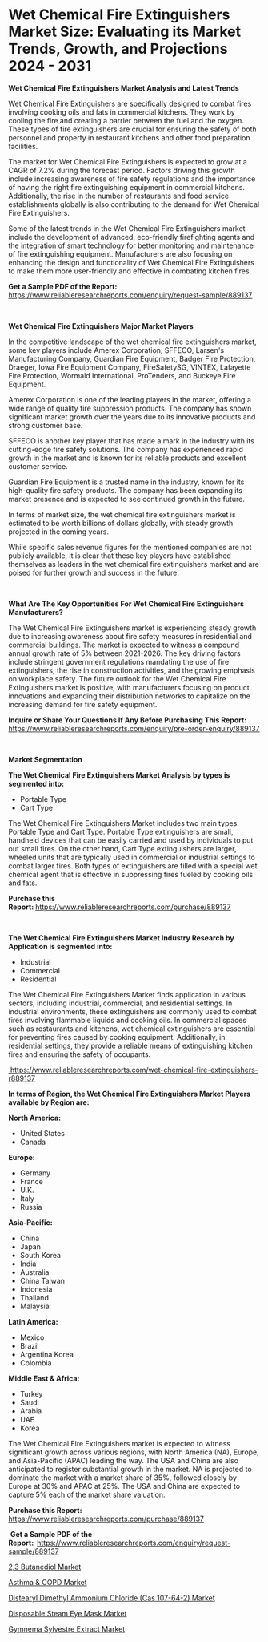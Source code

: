<p><h1>Wet Chemical Fire Extinguishers Market Size: Evaluating its Market Trends, Growth, and Projections 2024 - 2031</h1></p><p><strong>Wet Chemical Fire Extinguishers Market Analysis and Latest Trends</strong></p>
<p><p>Wet Chemical Fire Extinguishers are specifically designed to combat fires involving cooking oils and fats in commercial kitchens. They work by cooling the fire and creating a barrier between the fuel and the oxygen. These types of fire extinguishers are crucial for ensuring the safety of both personnel and property in restaurant kitchens and other food preparation facilities.</p><p>The market for Wet Chemical Fire Extinguishers is expected to grow at a CAGR of 7.2% during the forecast period. Factors driving this growth include increasing awareness of fire safety regulations and the importance of having the right fire extinguishing equipment in commercial kitchens. Additionally, the rise in the number of restaurants and food service establishments globally is also contributing to the demand for Wet Chemical Fire Extinguishers.</p><p>Some of the latest trends in the Wet Chemical Fire Extinguishers market include the development of advanced, eco-friendly firefighting agents and the integration of smart technology for better monitoring and maintenance of fire extinguishing equipment. Manufacturers are also focusing on enhancing the design and functionality of Wet Chemical Fire Extinguishers to make them more user-friendly and effective in combating kitchen fires.</p></p>
<p><strong>Get a Sample PDF of the Report:&nbsp;</strong> <a href="https://www.reliableresearchreports.com/enquiry/request-sample/889137">https://www.reliableresearchreports.com/enquiry/request-sample/889137</a></p>
<p>&nbsp;</p>
<p><strong>Wet Chemical Fire Extinguishers Major Market Players</strong></p>
<p><p>In the competitive landscape of the wet chemical fire extinguishers market, some key players include Amerex Corporation, SFFECO, Larsen's Manufacturing Company, Guardian Fire Equipment, Badger Fire Protection, Draeger, Iowa Fire Equipment Company, FireSafetySG, VINTEX, Lafayette Fire Protection, Wormald International, ProTenders, and Buckeye Fire Equipment. </p><p>Amerex Corporation is one of the leading players in the market, offering a wide range of quality fire suppression products. The company has shown significant market growth over the years due to its innovative products and strong customer base. </p><p>SFFECO is another key player that has made a mark in the industry with its cutting-edge fire safety solutions. The company has experienced rapid growth in the market and is known for its reliable products and excellent customer service. </p><p>Guardian Fire Equipment is a trusted name in the industry, known for its high-quality fire safety products. The company has been expanding its market presence and is expected to see continued growth in the future. </p><p>In terms of market size, the wet chemical fire extinguishers market is estimated to be worth billions of dollars globally, with steady growth projected in the coming years. </p><p>While specific sales revenue figures for the mentioned companies are not publicly available, it is clear that these key players have established themselves as leaders in the wet chemical fire extinguishers market and are poised for further growth and success in the future.</p></p>
<p>&nbsp;</p>
<p><strong>What Are The Key Opportunities For Wet Chemical Fire Extinguishers Manufacturers?</strong></p>
<p><p>The Wet Chemical Fire Extinguishers market is experiencing steady growth due to increasing awareness about fire safety measures in residential and commercial buildings. The market is expected to witness a compound annual growth rate of 5% between 2021-2026. The key driving factors include stringent government regulations mandating the use of fire extinguishers, the rise in construction activities, and the growing emphasis on workplace safety. The future outlook for the Wet Chemical Fire Extinguishers market is positive, with manufacturers focusing on product innovations and expanding their distribution networks to capitalize on the increasing demand for fire safety equipment.</p></p>
<p><strong>Inquire or Share Your Questions If Any Before Purchasing This Report:</strong> <a href="https://www.reliableresearchreports.com/enquiry/pre-order-enquiry/889137">https://www.reliableresearchreports.com/enquiry/pre-order-enquiry/889137</a></p>
<p>&nbsp;</p>
<p><strong>Market Segmentation</strong></p>
<p><strong>The Wet Chemical Fire Extinguishers Market Analysis by types is segmented into:</strong></p>
<p><ul><li>Portable Type</li><li>Cart Type</li></ul></p>
<p><p>The Wet Chemical Fire Extinguishers Market includes two main types: Portable Type and Cart Type. Portable Type extinguishers are small, handheld devices that can be easily carried and used by individuals to put out small fires. On the other hand, Cart Type extinguishers are larger, wheeled units that are typically used in commercial or industrial settings to combat larger fires. Both types of extinguishers are filled with a special wet chemical agent that is effective in suppressing fires fueled by cooking oils and fats.</p></p>
<p><strong>Purchase this Report:&nbsp;</strong><a href="https://www.reliableresearchreports.com/purchase/889137">https://www.reliableresearchreports.com/purchase/889137</a></p>
<p>&nbsp;</p>
<p><strong>The Wet Chemical Fire Extinguishers Market Industry Research by Application is segmented into:</strong></p>
<p><ul><li>Industrial</li><li>Commercial</li><li>Residential</li></ul></p>
<p><p>The Wet Chemical Fire Extinguishers Market finds application in various sectors, including industrial, commercial, and residential settings. In industrial environments, these extinguishers are commonly used to combat fires involving flammable liquids and cooking oils. In commercial spaces such as restaurants and kitchens, wet chemical extinguishers are essential for preventing fires caused by cooking equipment. Additionally, in residential settings, they provide a reliable means of extinguishing kitchen fires and ensuring the safety of occupants.</p></p>
<p><a href="https://www.reliableresearchreports.com/wet-chemical-fire-extinguishers-r889137">&nbsp;https://www.reliableresearchreports.com/wet-chemical-fire-extinguishers-r889137</a></p>
<p><strong>In terms of Region, the Wet Chemical Fire Extinguishers Market Players available by Region are:</strong></p>
<p>
    <p> <strong> North America: </strong>
        <ul>
            <li>United States</li>
            <li>Canada</li>
        </ul>
        </p> 
    <p> <strong> Europe: </strong>
        <ul>
            <li>Germany</li>
            <li>France</li>
            <li>U.K.</li>
            <li>Italy</li>
            <li>Russia</li>
        </ul>
        </p> 
    <p> <strong> Asia-Pacific: </strong>
        <ul>
            <li>China</li>
            <li>Japan</li>
            <li>South Korea</li>
            <li>India</li>
            <li>Australia</li>
            <li>China Taiwan</li>
            <li>Indonesia</li>
            <li>Thailand</li>
            <li>Malaysia</li>
        </ul>
        </p> 
    <p> <strong> Latin America: </strong>
        <ul>
            <li>Mexico</li>
            <li>Brazil</li>
            <li>Argentina Korea</li>
            <li>Colombia</li>
        </ul>
        </p> 
    <p> <strong> Middle East & Africa: </strong>
        <ul>
            <li>Turkey</li>
            <li>Saudi</li>
            <li>Arabia</li>
            <li>UAE</li>
            <li>Korea</li>
        </ul>
    </p>
    </p>
<p><p>The Wet Chemical Fire Extinguishers market is expected to witness significant growth across various regions, with North America (NA), Europe, and Asia-Pacific (APAC) leading the way. The USA and China are also anticipated to register substantial growth in the market. NA is projected to dominate the market with a market share of 35%, followed closely by Europe at 30% and APAC at 25%. The USA and China are expected to capture 5% each of the market share valuation.</p></p>
<p><strong>Purchase this Report: </strong><a href="https://www.reliableresearchreports.com/purchase/889137">https://www.reliableresearchreports.com/purchase/889137</a></p>
<p>&nbsp;<strong>Get a Sample PDF of the Report:&nbsp;&nbsp;</strong><a href="https://www.reliableresearchreports.com/enquiry/request-sample/889137">https://www.reliableresearchreports.com/enquiry/request-sample/889137</a></p>
<p><strong></strong></p>
<p><p><a href="https://www.linkedin.com/pulse/global-23-butanediol-market-size-trends-analysis-regional-eld8e?trackingId=erUDsNzaqBhYIhBJfkmQGg%3D%3D">2,3 Butanediol Market</a></p><p><a href="https://issuu.com/reportprime-2/docs/asthma-copd-market-size-2030.pptx">Asthma & COPD Market</a></p><p><a href="https://github.com/ValentineMike02/Market-Research-Report-List-1/blob/main/distearyl-dimethyl-ammonium-chloride-cas-107-64-2-market.md">Distearyl Dimethyl Ammonium Chloride (Cas 107-64-2) Market</a></p><p><a href="https://github.com/JosephMorgnlvXXff/Market-Research-Report-List-1/blob/main/disposable-steam-eye-mask-market.md">Disposable Steam Eye Mask Market</a></p><p><a href="https://medium.com/@elzaziemann1943/global-gymnema-sylvestre-extract-market-by-product-type-by-application-by-region-and-companies-a4dab04d5651">Gymnema Sylvestre Extract Market</a></p></p>